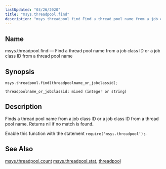 ```yaml
---
lastUpdated: "03/26/2020"
title: "msys.threadpool.find"
description: "msys threadpool find Find a thread pool name from a job class ID or a job class ID from a thread pool name msys threadpool find threadpoolname or jobclassid Finds a thread pool name from a job class ID or a job class ID from a thread pool name Returns..."
---
```


<a name="lua.ref.msys.threadpool.find"></a> 
## Name

msys.threadpool.find — Find a thread pool name from a job class ID or a job class ID from a thread pool name

<a name="idp18427872"></a> 
## Synopsis

`msys.threadpool.find(threadpoolname_or_jobclassid);`

`threadpoolname_or_jobclassid: mixed (integer or string)`<a name="idp18430912"></a> 
## Description

Finds a thread pool name from a job class ID or a job class ID from a thread pool name. Returns nil if no match is found.

Enable this function with the statement `require('msys.threadpool');`.

<a name="idp18433744"></a> 
## See Also

[msys.threadpool.count](/momentum/4/lua/ref-msys-threadpool-count) [msys.threadpool.stat](/momentum/4/lua/ref-msys-threadpool-stat), [threadpool](/momentum/4/config/ref-threadpool)